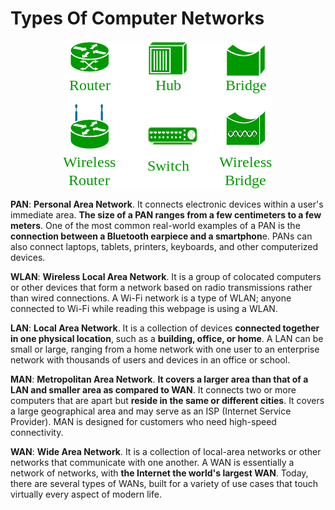 # Types Of Computer Networks

<p align="center"><img src="https://github.com/wasny0ps/Network-Notes/blob/main/0x0%20-%20Basics%20Of%20Computer%20Networking/sources/network_devices.png"></p>

**PAN**: **Personal Area Network**. It connects electronic devices within a user's immediate area. **The size of a PAN ranges from a few centimeters to a few meters**. One of the most common real-world examples of a PAN is the **connection between a Bluetooth earpiece and a smartphon**e. PANs can also connect laptops, tablets, printers, keyboards, and other computerized devices.

**WLAN**: **Wireless Local Area Network**. It is a group of colocated computers or other devices that form a network based on radio transmissions rather than wired connections. A Wi-Fi network is a type of WLAN; anyone connected to Wi-Fi while reading this webpage is using a WLAN.

**LAN**: **Local Area Network**. It is a collection of devices **connected together in one physical location**, such as a **building, office, or home**. A LAN can be small or large, ranging from a home network with one user to an enterprise network with thousands of users and devices in an office or school.

**MAN**: **Metropolitan Area Network**. **It covers a larger area than that of a LAN and smaller area as compared to WAN**. It connects two or more computers that are apart but **reside in the same or different cities**. It covers a large geographical area and may serve as an ISP (Internet Service Provider). MAN is designed for customers who need high-speed connectivity.

**WAN**: **Wide Area Network**. It is a collection of local-area networks or other networks that communicate with one another.  A WAN is essentially a network of networks, with **the Internet the world's largest WAN**. Today, there are several types of WANs, built for a variety of use cases that touch virtually every aspect of modern life.

